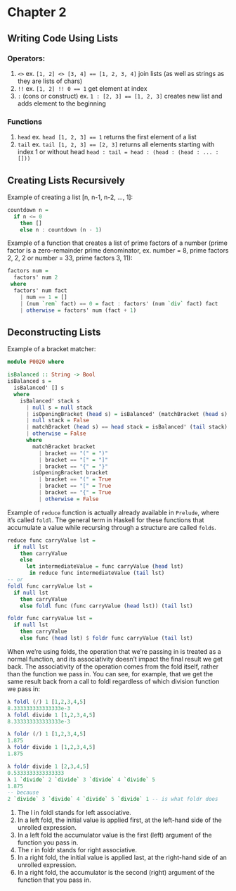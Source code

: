 # Chapter 2
## Writing Code Using Lists
### Operators:
1. `<>` ex. `[1, 2] <> [3, 4] == [1, 2, 3, 4]` join lists (as well as strings as they are lists of chars)
2. `!!` ex. `[1, 2] !! 0 == 1` get element at index
3. `:` (cons or construct) ex. `1 : [2, 3] == [1, 2, 3]` creates new list and adds element to the beginning
### Functions
1. `head` ex. `head [1, 2, 3] == 1` returns the first element of a list
2. `tail` ex. `tail [1, 2, 3] == [2, 3]` returns all elements starting with index 1 or without head
`head : tail = head : (head : (head : ... : []))`

## Creating Lists Recursively
Example of creating a list [n, n-1, n-2, ..., 1]:
```haskell
countdown n =
  if n <= 0
    then []
    else n : countdown (n - 1)
```

Example of a function that creates a list of prime factors of a number (prime factor is a zero-remainder prime denominator, ex. number = 8, prime factors 2, 2, 2 or number = 33, prime factors 3, 11):
```haskell
factors num =
  factors' num 2
 where
  factors' num fact
    | num == 1 = []
    | (num `rem` fact) == 0 = fact : factors' (num `div` fact) fact
    | otherwise = factors' num (fact + 1)
```

## Deconstructing Lists
Example of a bracket matcher:
```haskell
module P0020 where

isBalanced :: String -> Bool
isBalanced s =
  isBalanced' [] s
  where
    isBalanced' stack s
      | null s = null stack
      | isOpeningBracket (head s) = isBalanced' (matchBracket (head s) : stack) (tail s)
      | null stack = False
      | matchBracket (head s) == head stack = isBalanced' (tail stack) (tail s)
      | otherwise = False
      where
        matchBracket bracket
          | bracket == "(" = ")"
          | bracket == "[" = "]"
          | bracket == "{" = "}"
        isOpeningBracket bracket
          | bracket == "(" = True
          | bracket == "[" = True
          | bracket == "{" = True
          | otherwise = False
```

Example of `reduce` function is actually already available in `Prelude`, where it’s called `foldl`. The general term in Haskell for these functions that accumulate a value while recursing through a structure are called `folds`.
```haskell
reduce func carryValue lst =
  if null lst
    then carryValue
    else
      let intermediateValue = func carryValue (head lst)
       in reduce func intermediateValue (tail lst)
-- or
foldl func carryValue lst =
  if null lst
    then carryValue
    else foldl func (func carryValue (head lst)) (tail lst)

foldr func carryValue lst =
  if null lst
    then carryValue
    else func (head lst) $ foldr func carryValue (tail lst)
```

When we’re using folds, the operation that we’re passing in is treated as a normal function, and its associativity doesn’t impact the final result we get back. The associativity of the operation comes from the fold itself, rather than the function we pass in. You can see, for example, that we get the same result back from a call to foldl regardless of which division function we pass in:
```haskell
λ foldl (/) 1 [1,2,3,4,5]
8.333333333333333e-3
λ foldl divide 1 [1,2,3,4,5]
8.333333333333333e-3

λ foldr (/) 1 [1,2,3,4,5]
1.875
λ foldr divide 1 [1,2,3,4,5]
1.875
```

```haskell
λ foldr divide 1 [2,3,4,5]
0.5333333333333333
λ 1 `divide` 2 `divide` 3 `divide` 4 `divide` 5
1.875
-- because
2 `divide` 3 `divide` 4 `divide` 5 `divide` 1 -- is what foldr does
```

1. The l in foldl stands for left associative.
2. In a left fold, the initial value is applied first, at the left-hand side of the unrolled expression.
3. In a left fold the accumulator value is the first (left) argument of the function you pass in.
4. The r in foldr stands for right associative.
5. In a right fold, the initial value is applied last, at the right-hand side of an unrolled expression.
6. In a right fold, the accumulator is the second (right) argument of the function that you pass in.
